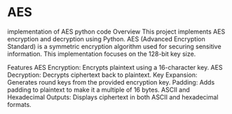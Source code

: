 # AES
implementation of AES python code
Overview
This project implements AES encryption and decryption using Python. AES (Advanced Encryption Standard) is a symmetric encryption algorithm used for securing sensitive information. This implementation focuses on the 128-bit key size.

Features
AES Encryption: Encrypts plaintext using a 16-character key.
AES Decryption: Decrypts ciphertext back to plaintext.
Key Expansion: Generates round keys from the provided encryption key.
Padding: Adds padding to plaintext to make it a multiple of 16 bytes.
ASCII and Hexadecimal Outputs: Displays ciphertext in both ASCII and hexadecimal formats.
